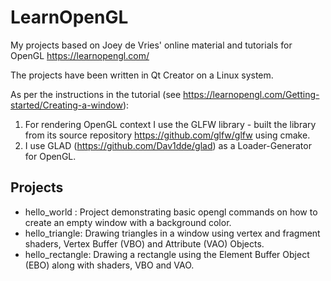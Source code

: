 # LearnOpenGL
 My projects based on Joey de Vries' online material and tutorials for OpenGL https://learnopengl.com/
 
 The projects have been written in Qt Creator on a Linux system. 
 
 As per the instructions in the tutorial (see https://learnopengl.com/Getting-started/Creating-a-window):
 
 1. For rendering OpenGL context I use the GLFW library - built the library from its source repository https://github.com/glfw/glfw using cmake.
 2. I use GLAD (https://github.com/Dav1dde/glad) as a Loader-Generator for OpenGL.
 
## Projects
- hello_world : Project demonstrating basic opengl commands on how to create an empty window with a background color.
- hello_triangle: Drawing triangles in a window using vertex and fragment shaders, Vertex Buffer (VBO) and Attribute (VAO) Objects.
- hello_rectangle: Drawing a rectangle using the Element Buffer Object (EBO) along with shaders, VBO and VAO. 
